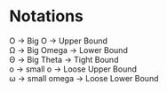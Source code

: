 # Notations
O -> Big O -> Upper Bound  
Ω -> Big Omega -> Lower Bound  
Θ -> Big Theta -> Tight Bound  
o -> small o -> Loose Upper Bound  
ω -> small omega -> Loose Lower Bound  
